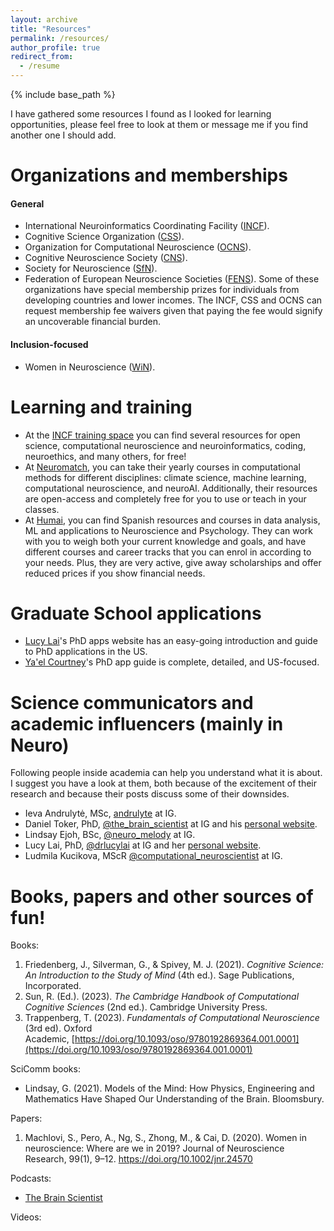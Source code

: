 ```yaml
---
layout: archive
title: "Resources"
permalink: /resources/
author_profile: true
redirect_from:
  - /resume
---
```


{% include base_path %}

I have gathered some resources I found as I looked for learning opportunities, please feel free to look at them or message me if you find another one I should add.

Organizations and memberships
===
#### General
  * International Neuroinformatics Coordinating Facility ([INCF](https://www.incf.org/)).
  * Cognitive Science Organization ([CSS](https://cognitivesciencesociety.org/)).
  * Organization for Computational Neuroscience ([OCNS](https://www.cnsorg.org/)).
  * Cognitive Neuroscience Society ([CNS](https://www.cogneurosociety.org/)).
  * Society for Neuroscience ([SfN](https://www.sfn.org/)).
  * Federation of European Neuroscience Societies ([FENS](https://www.fens.org/)).
Some of these organizations have special membership prizes for individuals from developing countries and lower incomes. The INCF, CSS and OCNS can request membership fee waivers given that paying the fee would signify an uncoverable financial burden.

#### Inclusion-focused
  * Women in Neuroscience ([WiN](https://neurowomen.org/)).


Learning and training
===
* At the [INCF training space](https://training.incf.org/) you can find several resources for open science, computational neuroscience and neuroinformatics, coding, neuroethics, and many others, for free!
* At [Neuromatch](https://neuromatch.io/), you can take their yearly courses in computational methods for different disciplines: climate science, machine learning, computational neuroscience, and neuroAI. Additionally, their resources are open-access and completely free for you to use or teach in your classes.
* At [Humai](https://humai.com.ar/), you can find Spanish resources and courses in data analysis, ML and applications to Neuroscience and Psychology. They can work with you to weigh both your current knowledge and goals, and have different courses and career tracks that you can enrol in according to your needs. Plus, they are very active, give away scholarships and offer reduced prices if you show financial needs.

Graduate School applications
===
* [Lucy Lai](https://lucylai.com/)'s PhD apps website has an easy-going introduction and guide to PhD applications in the US.
* [Ya'el Courtney](https://www.yaelcourtney.com/phdapplicationguide)'s PhD app guide is complete, detailed, and US-focused.

Science communicators and academic influencers (mainly in Neuro)
===
Following people inside academia can help you understand what it is about. I suggest you have a look at them, both because of the excitement of their research and because their posts discuss some of their downsides.
* Ieva Andrulytė, MSc, [andrulyte](https://www.instagram.com/andrulyte/) at IG.
* Daniel Toker, PhD, [@the_brain_scientist](https://www.instagram.com/the_brain_scientist/) at IG and his [personal website](https://thebrainscientist.com/).
* Lindsay Ejoh, BSc, [@neuro_melody](https://www.instagram.com/neuro_melody/) at IG.
* Lucy Lai, PhD, [@drlucylai](https://www.instagram.com/drlucylai/) at IG and her [personal website](https://lucylai.com/).
* Ludmila Kucikova, MScR [@computational_neuroscientist](https://www.instagram.com/computational_neuroscientist/) at IG.

Books, papers and other sources of fun!
======
Books:
  1. Friedenberg, J., Silverman, G., & Spivey, M. J. (2021). _Cognitive Science: An Introduction to the Study of Mind_ (4th ed.). Sage Publications, Incorporated.
  2. Sun, R. (Ed.). (2023). _The Cambridge Handbook of Computational Cognitive Sciences_ (2nd ed.). Cambridge University Press.
  3. Trappenberg, T. (2023). _Fundamentals of Computational Neuroscience_ (3rd ed). Oxford Academic, [https://doi.org/10.1093/oso/9780192869364.001.0001](https://doi.org/10.1093/oso/9780192869364.001.0001)

SciComm books:
* Lindsay, G. (2021). Models of the Mind: How Physics, Engineering and Mathematics Have Shaped Our Understanding of the Brain. Bloomsbury.

Papers:
  1. Machlovi, S., Pero, A., Ng, S., Zhong, M., & Cai, D. (2020). Women in neuroscience: Where are we in 2019? Journal of Neuroscience Research, 99(1), 9–12. https://doi.org/10.1002/jnr.24570

Podcasts:
* [The Brain Scientist](https://podcasts.apple.com/us/podcast/the-brain-scientist/id1747569482)

Videos:
